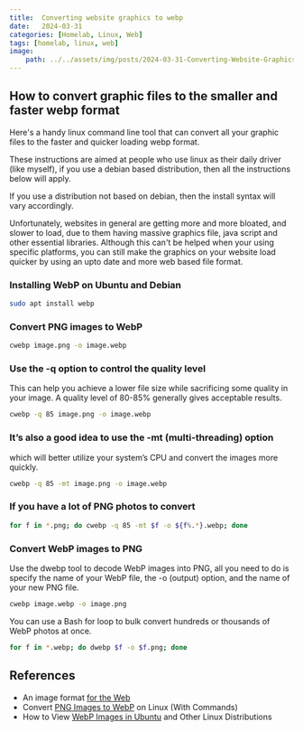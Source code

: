 ```yaml
---
title:  Converting website graphics to webp
date:   2024-03-31
categories: [Homelab, Linux, Web]
tags: [homelab, linux, web]
image:
    path: ../../assets/img/posts/2024-03-31-Converting-Website-Graphics-To-Webp/Install_webp.webp
---
```


## How to convert graphic files to the smaller and faster webp format

Here's a handy linux command line tool that can convert all your graphic files to the faster and quicker loading webp format.

These instructions are aimed at people who use linux as their daily driver (like myself), if you use a debian based distribution, then all the instructions below will apply.

If you use a distribution not based on debian, then the install syntax will vary accordingly.

Unfortunately, websites in general are getting more and more bloated, and slower to load, due to them having massive graphics file, java script and other essential libraries. Although this can't be helped when your using specific platforms, you can still make the graphics on your website load quicker by using an upto date and more web based file format.

### Installing WebP on Ubuntu and Debian

```bash
sudo apt install webp
```

### Convert PNG images to WebP

```bash
cwebp image.png -o image.webp
```

### Use the -q option to control the quality level

This can help you achieve a lower file size while sacrificing some quality in your image. A quality level of 80-85% generally gives acceptable results.

```bash
cwebp -q 85 image.png -o image.webp
```

### It’s also a good idea to use the -mt (multi-threading) option

which will better utilize your system’s CPU and convert the images more quickly.

```bash
cwebp -q 85 -mt image.png -o image.webp
```

### If you have a lot of PNG photos to convert

```bash
for f in *.png; do cwebp -q 85 -mt $f -o ${f%.*}.webp; done
```

### Convert WebP images to PNG

Use the dwebp tool to decode WebP images into PNG, all you need to do is specify the name of your WebP file, the -o (output) option, and the name of your new PNG file.

```bash
cwebp image.webp -o image.png
```

You can use a Bash for loop to bulk convert hundreds or thousands of WebP photos at once.

```bash
for f in *.webp; do dwebp $f -o $f.png; done
```

## References

- An image format [for the Web](https://developers.google.com/speed/webp)
- Convert [PNG Images to WebP](https://linuxnightly.com/convert-png-images-to-webp-on-linux-with-commands/) on Linux (With Commands)
- How to View [WebP Images in Ubuntu](https://itsfoss.com/webp-ubuntu-linux/) and Other Linux Distributions
